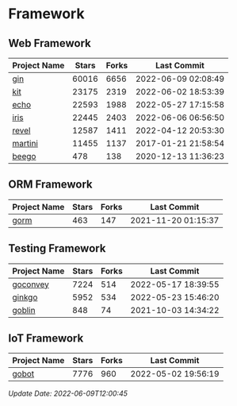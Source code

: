 # Framework

## Web Framework
| Project Name | Stars | Forks | Last Commit |
| ------------ | ----- | ----- | ----------- |
| [gin](https://github.com/gin-gonic/gin) | 60016 | 6656 | 2022-06-09 02:08:49 |
| [kit](https://github.com/go-kit/kit) | 23175 | 2319 | 2022-06-02 18:53:39 |
| [echo](https://github.com/labstack/echo) | 22593 | 1988 | 2022-05-27 17:15:58 |
| [iris](https://github.com/kataras/iris) | 22445 | 2403 | 2022-06-06 06:56:50 |
| [revel](https://github.com/revel/revel) | 12587 | 1411 | 2022-04-12 20:53:30 |
| [martini](https://github.com/go-martini/martini) | 11455 | 1137 | 2017-01-21 21:58:54 |
| [beego](https://github.com/astaxie/beego) | 478 | 138 | 2020-12-13 11:36:23 |

## ORM Framework
| Project Name | Stars | Forks | Last Commit |
| ------------ | ----- | ----- | ----------- |
| [gorm](https://github.com/jinzhu/gorm) | 463 | 147 | 2021-11-20 01:15:37 |

## Testing Framework
| Project Name | Stars | Forks | Last Commit |
| ------------ | ----- | ----- | ----------- |
| [goconvey](https://github.com/smartystreets/goconvey) | 7224 | 514 | 2022-05-17 18:39:55 |
| [ginkgo](https://github.com/onsi/ginkgo) | 5952 | 534 | 2022-05-23 15:46:20 |
| [goblin](https://github.com/franela/goblin) | 848 | 74 | 2021-10-03 14:34:22 |

## IoT Framework
| Project Name | Stars | Forks | Last Commit |
| ------------ | ----- | ----- | ----------- |
| [gobot](https://github.com/hybridgroup/gobot) | 7776 | 960 | 2022-05-02 19:56:19 |

*Update Date: 2022-06-09T12:00:45*